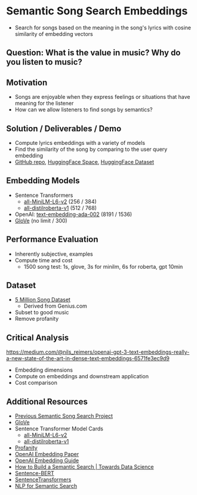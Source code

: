 # Semantic Song Search Embeddings
- Search for songs based on the meaning in the song's lyrics with cosine similarity of embedding vectors

## Question: What is the value in music? Why do you listen to music?

## Motivation
- Songs are enjoyable when they express feelings or situations that have meaning for the listener
- How can we allow listeners to find songs by semantics?

## Solution / Deliverables / Demo
- Compute lyrics embeddings with a variety of models
- Find the similarity of the song by comparing to the user query embedding
- [GitHub repo](https://github.com/sheacon/song_search_embeds), [HuggingFace Space](https://huggingface.co/spaces/sheacon/semantic-song-search), [HuggingFace Dataset](https://huggingface.co/datasets/sheacon/song_lyrics)

## Embedding Models
- Sentence Transformers
  - [all-MiniLM-L6-v2](https://huggingface.co/sentence-transformers/all-MiniLM-L6-v2) (256 / 384)
  - [all-distilroberta-v1](https://huggingface.co/sentence-transformers/all-distilroberta-v1) (512 / 768)
- OpenAI: [text-embedding-ada-002](https://platform.openai.com/docs/guides/embeddings/embedding-models) (8191 / 1536)
- [GloVe](https://nlp.stanford.edu/projects/glove/) (no limit / 300)

## Performance Evaluation
- Inherently subjective, examples
- Compute time and cost
  - 1500 song test: 1s, glove, 3s for minilm, 6s for roberta, gpt 10min

## Dataset
- [5 Million Song Dataset](https://www.kaggle.com/datasets/nikhilnayak123/5-million-song-lyrics-dataset)
  - Derived from Genius.com
- Subset to good music
- Remove profanity

## Critical Analysis
https://medium.com/@nils_reimers/openai-gpt-3-text-embeddings-really-a-new-state-of-the-art-in-dense-text-embeddings-6571fe3ec9d9
- Embedding dimensions
- Compute on embeddings and downstream application
- Cost comparison

## Additional Resources
- [Previous Semantic Song Search Project](https://github.com/santarabantoosoo/semantic_song_search)
- [GloVe](https://nlp.stanford.edu/projects/glove/)
- Sentence Transformer Model Cards
  - [all-MiniLM-L6-v2](https://huggingface.co/sentence-transformers/all-MiniLM-L6-v2)
  - [all-distilroberta-v1](https://huggingface.co/sentence-transformers/all-distilroberta-v1)
- [Profanity](https://github.com/surge-ai/profanity) 
- [OpenAI Embedding Paper](https://cdn.openai.com/papers/Text_and_Code_Embeddings_by_Contrastive_Pre_Training.pdf)
- [OpenAI Embedding Guide](https://platform.openai.com/docs/guides/embeddings)
- [How to Build a Semantic Search | Towards Data Science](https://towardsdatascience.com/how-to-build-a-semantic-search-engine-with-transformers-and-faiss-dcbea307a0e8)
- [Sentence-BERT](https://arxiv.org/abs/1908.10084)
- [SentenceTransformers](https://www.sbert.net/index.html)
- [NLP for Semantic Search](https://www.pinecone.io/learn/fine-tune-sentence-transformers-mnr/)

